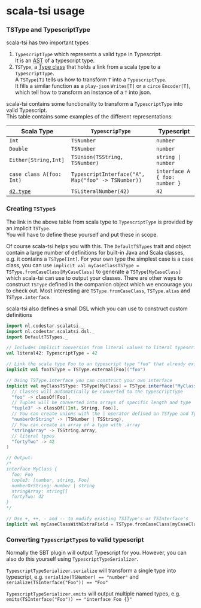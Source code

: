 # scala-tsi usage

### TSType and TypescriptType

scala-tsi has two important types

 1. `TypescriptType` which represents a valid type in Typescript. <br />
     It is an [AST](https://en.wikipedia.org/wiki/Abstract_syntax_tree) of a typescript type. 
 2. `TSType`, a [Type class](https://blog.scalac.io/2017/04/19/typeclasses-in-scala.html) that holds a link from a scala type to a `TypescriptType`. <br />
     A `TSType[T]` tells us how to transform `T` into a `TypescriptType`. <br />
     It fills a similar function as a `play-json` `Writes[T]` or a `circe` `Encoder[T]`, which tell how to transform an instance of a `T` into json. 

scala-tsi contains some functionality to transform a `TypescriptType` into valid Typescript. <br />
This table contains some examples of the different representations:

| Scala Type | `TypescripType` | Typescript |
| ---------- | --------------- | ---------- |
| `Int`      | `TSNumber`      | `number`   |
| `Double`   | `TSNumber`      | `number`   |
| `Either[String,Int]` | `TSUnion(TSString, TSNumber)` | <code>string &#124; number</code> |
| `case class A(foo: Int)`  | `TypescriptInterface("A", Map("foo" -> TSNumber))` | `interface A { foo: number }` |
| [`42.type`](http://docs.scala-lang.org/sips/pending/42.type.html) | `TSLiteralNumber(42)` | `42` |

### Creating `TSType`s

The link in the above table from scala type to `TypescriptType` is provided by an implicit `TSType`. <br />
You will have to define these yourself and put these in scope.

Of course scala-tsi helps you with this. The `DefaultTSTypes` trait and object contain a large number of definitions for built-in Java and Scala classes, e.g. it contains a `TSType[Int]`.
For your own type the simplest case is a case class, you can use `implicit val myCaseClassTSType = TSType.fromCaseClass[MyCaseClass]` to generate a `TSType[MyCaseClass]` which scala-tsi can use to output your classes. 
There are other ways to construct `TSType` defined in the companion object which we encourage you to check out. Most interesting are `TSType.fromCaseClass`, `TSType.alias` and `TSType.interface`.

scala-tsi also defines a small DSL which you can use to construct custom definitions

```scala
import nl.codestar.scalatsi._
import nl.codestar.scalatsi.dsl._
import DefaultTSTypes._

// Includes implicit conversion from literal values to literal typescript types
val literal42: TypescriptType = 42

// Link the scala type Foo to an typescript type "foo" that already exists and we don't define
implicit val fooTSType = TSType.external[Foo]("foo")

// Using TSType.interface you can construct your own interface
implicit val myClassTSType: TSType[MyClass] = TSType.interface("MyClass",
  // Classes will automatically be converted to the typescriptType
  "foo" -> classOf[Foo],
  // Tuples will be converted into arrays of specific length and type
  "tuple3" -> classOf[(Int, String, Foo)], 
  // You can create unions with the | operator defined on TSType and TypescriptType
  "numberOrString" -> (TSNumber | TSString),
  // You can create an array of a type with .array
  "stringArray" -> TSString.array,
  // literal types
  "fortyTwo" -> 42
)

// Output:
/*
interface MyClass {
  foo: Foo
  tuple3: [number, string, Foo]
  numberOrString: number | string
  stringArray: string[]
  fortyTwo: 42
}
*/

// Use +, ++, - and -- to modify existing TSIType's or TSInterface's
implicit val myCaseClassWithExtraField = TSType.fromCaseClass[myCaseClass] + ("foo" -> "bar")

```

### Converting `TypescriptType`s to valid typescript

Normally the SBT plugin will output Typescript for you.
However, you can also do this yourself using `TypescriptTypeSerializer`.

`TypescriptTypeSerializer.serialize` will transform a single type into typescript, e.g. `serialize(TSNumber) == "number"` and `serialize(TSInterface("Foo")) == "Foo"`

`TypescriptTypeSerializer.emits` will output multiple named types, e.g. `emits(TSInterface("Foo")) == "interface Foo {}"`
